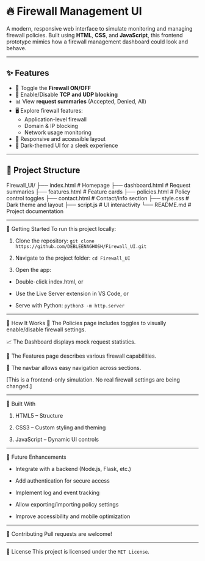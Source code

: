 # 🔥 Firewall Management UI

A modern, responsive web interface to simulate monitoring and managing firewall policies. Built using **HTML**, **CSS**, and **JavaScript**, this frontend prototype mimics how a firewall management dashboard could look and behave.

---

## ✨ Features

- 🔐 Toggle the **Firewall ON/OFF**
- 🔧 Enable/Disable **TCP and UDP blocking**
- 📊 View **request summaries** (Accepted, Denied, All)
- 🖥️ Explore firewall features:
  - Application-level firewall
  - Domain & IP blocking
  - Network usage monitoring
- 📱 Responsive and accessible layout
- 🌙 Dark-themed UI for a sleek experience

---

## 📁 Project Structure


Firewall_UI/
├── index.html          # Homepage
├── dashboard.html      # Request summaries
├── features.html       # Feature cards
├── policies.html       # Policy control toggles
├── contact.html        # Contact/info section
├── style.css           # Dark theme and layout
├── script.js           # UI interactivity
└── README.md           # Project documentation

---

🚀 Getting Started
To run this project locally:

1. Clone the repository:
   `git clone https://github.com/DEBLEENAGHOSH/Firewall_UI.git`

2. Navigate to the project folder:
   `cd Firewall_UI`
3. Open the app:

- Double-click index.html, or

- Use the Live Server extension in VS Code, or

- Serve with Python:
   `python3 -m http.server`

---
🧠 How It Works
🔘 The Policies page includes toggles to visually enable/disable firewall settings.

📈 The Dashboard displays mock request statistics.

🧩 The Features page describes various firewall capabilities.

🧭 The navbar allows easy navigation across sections.

[This is a frontend-only simulation. No real firewall settings are being changed.]

---

🧱 Built With
1.  HTML5 – Structure

2.  CSS3 – Custom styling and theming

3.  JavaScript – Dynamic UI controls

---

🎯 Future Enhancements
-  Integrate with a backend (Node.js, Flask, etc.)

-  Add authentication for secure access

-  Implement log and event tracking

-  Allow exporting/importing policy settings

-  Improve accessibility and mobile optimization

---

🤝 Contributing
Pull requests are welcome!

---

📝 License
This project is licensed under the `MIT License`.






